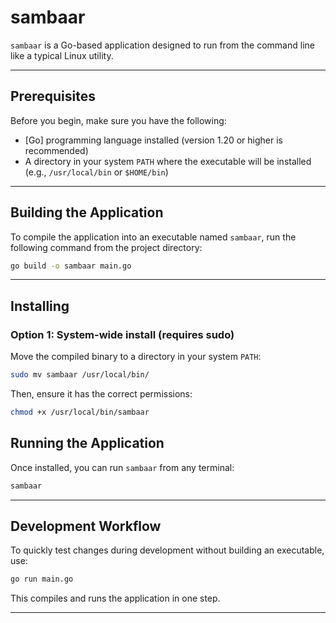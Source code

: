 
# sambaar

`sambaar` is a Go-based application designed to run from the command line like a typical Linux utility.

---

## Prerequisites

Before you begin, make sure you have the following:

- [Go] programming language installed (version 1.20 or higher is recommended)
- A directory in your system `PATH` where the executable will be installed (e.g., `/usr/local/bin` or `$HOME/bin`)

---

## Building the Application

To compile the application into an executable named `sambaar`, run the following command from the project directory:

```bash
go build -o sambaar main.go
```

---

## Installing

### Option 1: System-wide install (requires sudo)

Move the compiled binary to a directory in your system `PATH`:

```bash
sudo mv sambaar /usr/local/bin/
```

Then, ensure it has the correct permissions:

```bash
chmod +x /usr/local/bin/sambaar
```

## Running the Application

Once installed, you can run `sambaar` from any terminal:

```bash
sambaar
```

---

## Development Workflow

To quickly test changes during development without building an executable, use:

```bash
go run main.go
```

This compiles and runs the application in one step.

---

